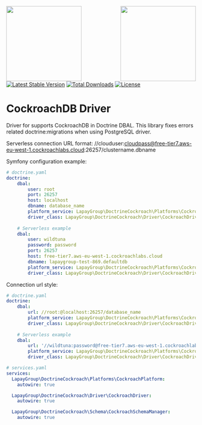 <a href="https://lapay.group/"><img align="left" width="200" src="https://lapay.group/img/lapaygroup.svg"></a>
<a href="https://www.cockroachlabs.com/"><img align="right" width="200" src="https://d33wubrfki0l68.cloudfront.net/1c17b3053b29646cdddc53965186a02179b59842/3ead0/img/cockroachlabs-logo-170.png"></a>

<br /><br /><br />
[![Latest Stable Version](https://poser.pugx.org/lapaygroup/doctrine-cockroachdb/v/stable)](https://packagist.org/packages/lapaygroup/doctrine-cockroachdb)
[![Total Downloads](https://poser.pugx.org/lapaygroup/doctrine-cockroachdb/downloads)](https://packagist.org/packages/lapaygroup/doctrine-cockroachdb)
[![License](https://poser.pugx.org/lapaygroup/doctrine-cockroachdb/license)](https://packagist.org/packages/lapaygroup/doctrine-cockroachdb)

# CockroachDB Driver

Driver for supports CockroachDB in Doctrine DBAL. This library fixes errors related doctrine:migrations when using PostgreSQL driver.    

Serverless connection URL format: //clouduser:cloudpass@free-tier7.aws-eu-west-1.cockroachlabs.cloud:26257/clustername.dbname

Symfony configuration example:
```yaml
# doctrine.yaml
doctrine:
    dbal:
        user: root
        port: 26257
        host: localhost
        dbname: database_name
        platform_service: LapayGroup\DoctrineCockroach\Platforms\CockroachPlatform
        driver_class: LapayGroup\DoctrineCockroach\Driver\CockroachDriver
        
    # Serverless example
    dbal:
        user: wildtuna
        password: password
        port: 26257
        host: free-tier7.aws-eu-west-1.cockroachlabs.cloud
        dbname: lapaygroup-test-869.defaultdb
        platform_service: LapayGroup\DoctrineCockroach\Platforms\CockroachPlatform
        driver_class: LapayGroup\DoctrineCockroach\Driver\CockroachDriver
```

Connection url style:
```yaml
# doctrine.yaml
doctrine:
    dbal:
        url: //root:@localhost:26257/database_name
        platform_service: LapayGroup\DoctrineCockroach\Platforms\CockroachPlatform
        driver_class: LapayGroup\DoctrineCockroach\Driver\CockroachDriver
        
    # Serverless example    
    dbal:
        url: '//wildtuna:password@free-tier7.aws-eu-west-1.cockroachlabs.cloud:26257/lapaygroup-test-869.defaultdb'
        platform_service: LapayGroup\DoctrineCockroach\Platforms\CockroachPlatform
        driver_class: LapayGroup\DoctrineCockroach\Driver\CockroachDriver     
```

```yaml
# services.yaml
services:
  LapayGroup\DoctrineCockroach\Platforms\CockroachPlatform:
    autowire: true

  LapayGroup\DoctrineCockroach\Driver\CockroachDriver:
    autowire: true

  LapayGroup\DoctrineCockroach\Schema\CockroachSchemaManager:
    autowire: true
```
